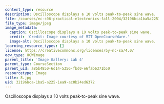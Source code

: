 ```yaml
---
content_type: resource
description: Oscilloscope displays a 10 volts peak-to-peak sine wave.
file: /courses/ec-s06-practical-electronics-fall-2004/32196bca1ba5a2251ea9ac0b24ed6372_8.jpg
file_type: image/jpeg
image_metadata:
  caption: Oscilloscope displays a 10 volts peak-to-peak sine wave.
  credit: 'Credit: Image courtesy of MIT OpenCourseWare.'
  image-alt: Oscilloscope displays a 10 volts peak-to-peak sine wave.
learning_resource_types: []
license: https://creativecommons.org/licenses/by-nc-sa/4.0/
ocw_type: OCWImage
parent_title: 'Image Gallery: Lab 4'
parent_type: CourseSection
parent_uid: a85b4850-6d14-5356-fbd0-e6fab6371b50
resourcetype: Image
title: 8.jpg
uid: 32196bca-1ba5-a225-1ea9-ac0b24ed6372
---
```

Oscilloscope displays a 10 volts peak-to-peak sine wave.